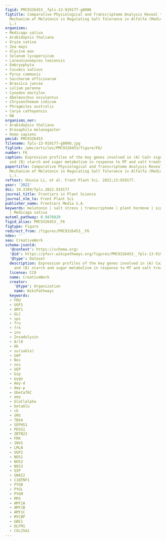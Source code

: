 ```yaml
---
figid: PMC9326453__fpls-13-919177-g0006
figtitle: Comparative Physiological and Transcriptome Analysis Reveal the Molecular
  Mechanism of Melatonin in Regulating Salt Tolerance in Alfalfa (Medicago sativa
  L.)
organisms:
- Medicago sativa
- Arabidopsis thaliana
- Oryza sativa
- Zea mays
- Glycine max
- Solanum lycopersicum
- Lareunionomyces loeiensis
- Embryophyta
- Cucumis sativus
- Pyrus communis
- Saccharum officinarum
- Brassica juncea
- Lolium perenne
- Cynodon dactylon
- Abelmoschus esculentus
- Chrysanthemum indicum
- Phragmites australis
- Carya cathayensis
- NA
organisms_ner:
- Arabidopsis thaliana
- Drosophila melanogaster
- Homo sapiens
pmcid: PMC9326453
filename: fpls-13-919177-g0006.jpg
figlink: /pmc/articles/PMC9326453/figure/F6/
number: F6
caption: Expression profiles of the key genes involved in (A) Ca2+ signal pathway
  and (B) starch and sugar metabolism in response to MT and salt treatment.
papertitle: Comparative Physiological and Transcriptome Analysis Reveal the Molecular
  Mechanism of Melatonin in Regulating Salt Tolerance in Alfalfa (Medicago sativa
  L.).
reftext: Shuxia Li, et al. Front Plant Sci. 2022;13:919177.
year: '2022'
doi: 10.3389/fpls.2022.919177
journal_title: Frontiers in Plant Science
journal_nlm_ta: Front Plant Sci
publisher_name: Frontiers Media S.A.
keywords: melatonin | salt stress | transcriptome | plant hormone | signal transduction
  | Medicago sativa
automl_pathway: 0.9476829
figid_alias: PMC9326453__F6
figtype: Figure
redirect_from: /figures/PMC9326453__F6
ndex: ''
seo: CreativeWork
schema-jsonld:
  '@context': https://schema.org/
  '@id': https://pfocr.wikipathways.org/figures/PMC9326453__fpls-13-919177-g0006.html
  '@type': Dataset
  description: Expression profiles of the key genes involved in (A) Ca2+ signal pathway
    and (B) starch and sugar metabolism in response to MT and salt treatment.
  license: CC0
  name: CreativeWork
  creator:
    '@type': Organization
    name: WikiPathways
  keywords:
  - FRU
  - UGP1
  - AMY1
  - GLC
  - sps
  - fru
  - frk
  - inv
  - Invadolysin
  - Arl8
  - Hk
  - su(sable)
  - G6P
  - Nos
  - nos
  - UGP
  - Gip
  - pygo
  - Amy-d
  - Amy-p
  - Gbeta76C
  - amy
  - GluClalpha
  - betaGlu
  - ck
  - SMS
  - TBX4
  - SEPHS1
  - PDSS1
  - ZBTB22
  - FRK
  - INVS
  - LMLN
  - UGP2
  - NOS1
  - NOS2
  - NOS3
  - GIP
  - GNAI2
  - C1QTNF1
  - PYGB
  - PYGL
  - PYGM
  - MPG
  - AMY1A
  - AMY1B
  - AMY1C
  - MYCBP
  - GBE1
  - OLFM1
  - COL25A1
---
```

